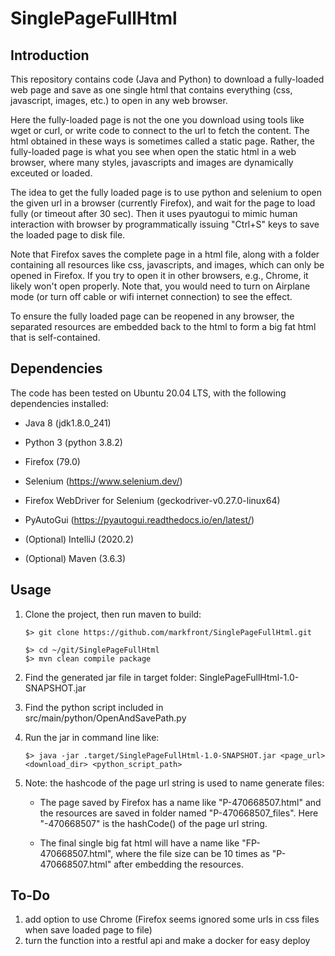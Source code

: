 # SinglePageFullHtml

## Introduction

This repository contains code (Java and Python) to download a fully-loaded web page and save as one single html that contains everything (css, javascript, images, etc.) to open in any web browser.

Here the fully-loaded page is not the one you download using tools like wget or curl, or write code to connect to the url to fetch the content. The html obtained in these ways is sometimes called a static page. Rather, the fully-loaded page is what you see when open the static html in a web browser, where many styles, javascripts and images are dynamically exceuted or loaded.

The idea to get the fully loaded page is to use python and selenium to open the given url in a browser (currently Firefox), and wait for the page to load fully (or timeout after 30 sec). Then it uses pyautogui to mimic human interaction with browser by programmatically issuing "Ctrl+S" keys to save the loaded page to disk file.

Note that Firefox saves the complete page in a html file, along with a folder containing all resources like css, javascripts, and images, which can only be opened in Firefox. If you try to open it in other browsers, e.g., Chrome, it likely won't open properly. Note that, you would need to turn on Airplane mode (or turn off cable or wifi internet connection) to see the effect.

To ensure the fully loaded page can be reopened in any browser, the separated resources are embedded back to the html to form a big fat html that is self-contained.

## Dependencies

The code has been tested on Ubuntu 20.04 LTS, with the following dependencies installed:

 - Java 8 (jdk1.8.0_241)
 - Python 3 (python 3.8.2)
 - Firefox (79.0)
 - Selenium (https://www.selenium.dev/)
 - Firefox WebDriver for Selenium (geckodriver-v0.27.0-linux64)
 - PyAutoGui (https://pyautogui.readthedocs.io/en/latest/)
 
 - (Optional) IntelliJ (2020.2)
 - (Optional) Maven (3.6.3)
 
 ## Usage
 
 1. Clone the project, then run maven to build:
    ```
    $> git clone https://github.com/markfront/SinglePageFullHtml.git
    
    $> cd ~/git/SinglePageFullHtml
    $> mvn clean compile package
    ```
 2. Find the generated jar file in target folder: SinglePageFullHtml-1.0-SNAPSHOT.jar
 
 3. Find the python script included in src/main/python/OpenAndSavePath.py
 
 4. Run the jar in command line like:
    ```    
    $> java -jar .target/SinglePageFullHtml-1.0-SNAPSHOT.jar <page_url> <download_dir> <python_script_path>
    ```
 5. Note: the hashcode of the page url string is used to name generate files:
    - The page saved by Firefox has a name like "P-470668507.html" and the resources are saved in folder named "P-470668507_files". Here "-470668507" is the hashCode() of the page url string. 
 
    - The final single big fat html will have a name like "FP-470668507.html", where the file size can be 10 times as "P-470668507.html" after embedding the resources.
 
 ## To-Do
 
  1. add option to use Chrome (Firefox seems ignored some urls in css files when save loaded page to file)
  2. turn the function into a restful api and make a docker for easy deploy
  
  
